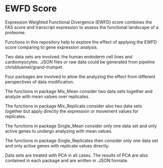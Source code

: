 # EWFD Score

Expression Weighted Functional Divergence (EWFD) score combines the FAS score and 
transcript expression to assess the functional landscape of a proteome.

Functions in this repository help to explore the effect of applying the EWFD score
comparing to gene expression analysis.

Two data sets are involved: the human endoderm cell lines and cardiomyocytes.
.JSON files or raw data could be generated from pipeline 
chrisbluemel/grand-trumpet.

Four packages are involved to allow the analyzing the effect from different 
perspectives of data modification.

The functions in package Mix_Mean consider two data sets together and analyze
with mean values over replicates.

The functions in package Mix_Replicats consider also two data sets together 
but apply directly the expression or movement values for replicates.

The functions in package Single_Mean consider only one data set and only
active genes to undergo analyzing with mean values.

The functions in package Single_Replicates then consider only one data set
and only active genes with replicate values directly.

Data sets are treated with PCA in all cases. The results of PCA are also 
contained in each package and are written in .JSON formate.
